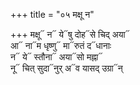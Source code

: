 +++
title = "०५ मक्षू न"

+++
मक्षू᳓ न᳓ ये᳓षु दोह᳓से चिद् अया᳓  
आ᳓ ना᳓म धृष्णु᳓ मा᳓रुतं द᳓धानाः  
न᳓ ये᳓ स्तौना᳓ अया᳓सो मह्ना᳓  
नू᳓ चित् सुदा᳓नुर् अ᳓व यासद् उग्रा᳓न्